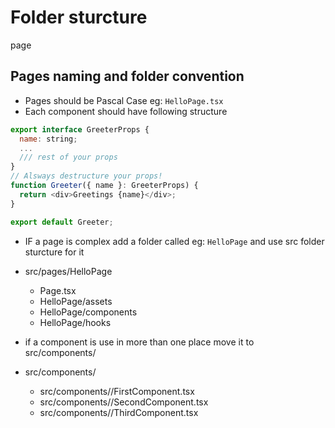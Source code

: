 # Folder sturcture

page

## Pages naming and folder convention

- Pages should be Pascal Case eg: `HelloPage.tsx`
- Each component should have following structure

```js
export interface GreeterProps {
  name: string;
  ...
  /// rest of your props
}
// Alsways destructure your props!
function Greeter({ name }: GreeterProps) {
  return <div>Greetings {name}</div>;
}

export default Greeter;

```

- IF a page is complex add a folder called eg: `HelloPage` and use src folder sturcture for it
- src/pages/HelloPage

  - Page.tsx
  - HelloPage/assets
  - HelloPage/components
  - HelloPage/hooks

- if a component is use in more than one place move it to src/components/<area>

- src/components/<area>

  - src/components/<area>/FirstComponent.tsx
  - src/components/<area>/SecondComponent.tsx
  - src/components/<area>/ThirdComponent.tsx
